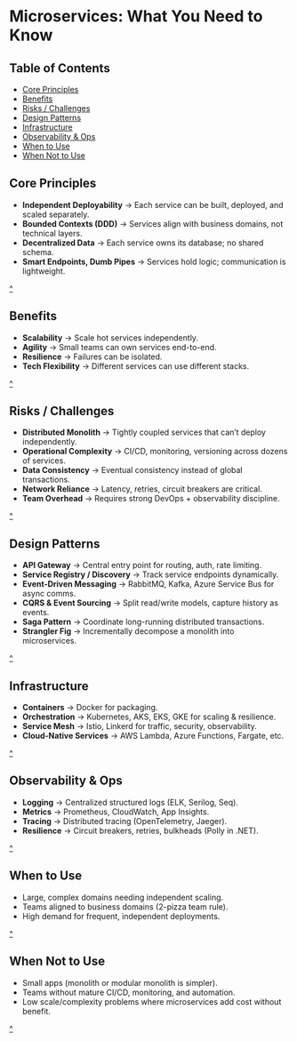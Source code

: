 # Microservices: What You Need to Know

## Table of Contents
- [Core Principles](#core-principles)
- [Benefits](#benefits)
- [Risks / Challenges](#risks--challenges)
- [Design Patterns](#design-patterns)
- [Infrastructure](#infrastructure)
- [Observability & Ops](#observability--ops)
- [When to Use](#when-to-use)
- [When Not to Use](#when-not-to-use)

## Core Principles
- **Independent Deployability** → Each service can be built, deployed, and scaled separately.  
- **Bounded Contexts (DDD)** → Services align with business domains, not technical layers.  
- **Decentralized Data** → Each service owns its database; no shared schema.  
- **Smart Endpoints, Dumb Pipes** → Services hold logic; communication is lightweight.  

[^](#microservices-what-you-need-to-know)

## Benefits
- **Scalability** → Scale hot services independently.  
- **Agility** → Small teams can own services end-to-end.  
- **Resilience** → Failures can be isolated.  
- **Tech Flexibility** → Different services can use different stacks.  

[^](#microservices-what-you-need-to-know)

## Risks / Challenges
- **Distributed Monolith** → Tightly coupled services that can’t deploy independently.  
- **Operational Complexity** → CI/CD, monitoring, versioning across dozens of services.  
- **Data Consistency** → Eventual consistency instead of global transactions.  
- **Network Reliance** → Latency, retries, circuit breakers are critical.  
- **Team Overhead** → Requires strong DevOps + observability discipline.  

[^](#microservices-what-you-need-to-know)

## Design Patterns
- **API Gateway** → Central entry point for routing, auth, rate limiting.  
- **Service Registry / Discovery** → Track service endpoints dynamically.  
- **Event-Driven Messaging** → RabbitMQ, Kafka, Azure Service Bus for async comms.  
- **CQRS & Event Sourcing** → Split read/write models, capture history as events.  
- **Saga Pattern** → Coordinate long-running distributed transactions.  
- **Strangler Fig** → Incrementally decompose a monolith into microservices.  

[^](#microservices-what-you-need-to-know)

## Infrastructure
- **Containers** → Docker for packaging.  
- **Orchestration** → Kubernetes, AKS, EKS, GKE for scaling & resilience.  
- **Service Mesh** → Istio, Linkerd for traffic, security, observability.  
- **Cloud-Native Services** → AWS Lambda, Azure Functions, Fargate, etc.  

[^](#microservices-what-you-need-to-know)

## Observability & Ops
- **Logging** → Centralized structured logs (ELK, Serilog, Seq).  
- **Metrics** → Prometheus, CloudWatch, App Insights.  
- **Tracing** → Distributed tracing (OpenTelemetry, Jaeger).  
- **Resilience** → Circuit breakers, retries, bulkheads (Polly in .NET).  

[^](#microservices-what-you-need-to-know)

## When to Use
- Large, complex domains needing independent scaling.  
- Teams aligned to business domains (2-pizza team rule).  
- High demand for frequent, independent deployments.  

[^](#microservices-what-you-need-to-know)

## When Not to Use
- Small apps (monolith or modular monolith is simpler).  
- Teams without mature CI/CD, monitoring, and automation.  
- Low scale/complexity problems where microservices add cost without benefit.  

[^](#microservices-what-you-need-to-know)
